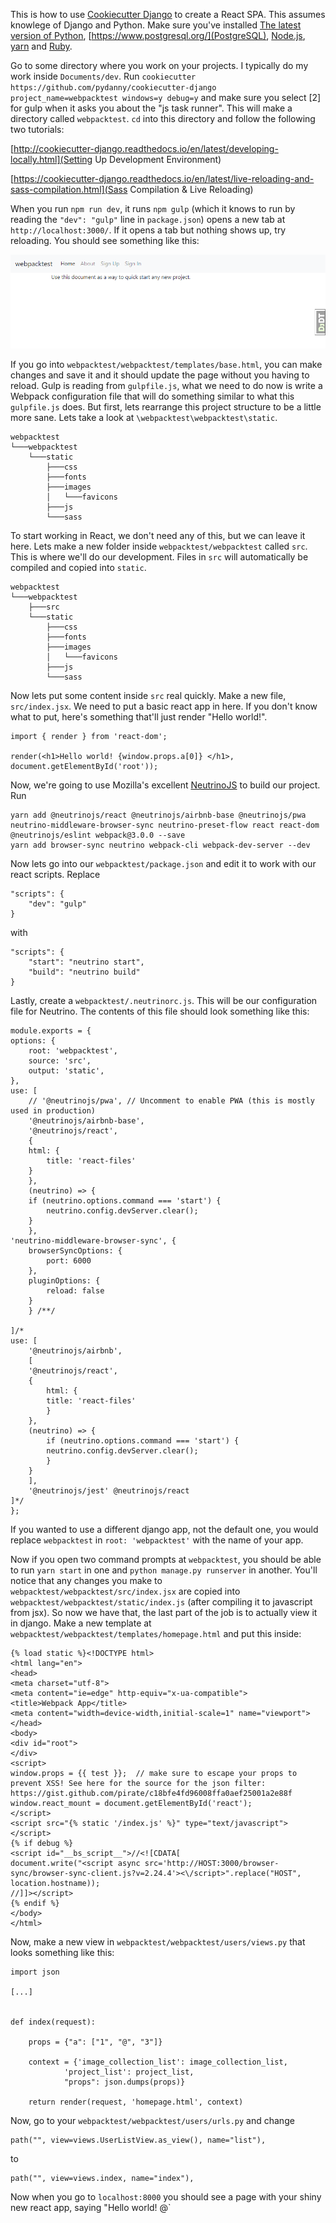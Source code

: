 This is how to use [Cookiecutter Django](https://github.com/pydanny/cookiecutter-django/) to create a React SPA. This assumes knowlege of Django and Python. Make sure you've installed [The latest version of Python](https://www.python.org/), [https://www.postgresql.org/](PostgreSQL), [Node.js](https://nodejs.org/en/), [yarn](https://yarnpkg.com/lang/en/docs/getting-started/) and [Ruby](https://www.ruby-lang.org/en/).

Go to some directory where you work on your projects. I typically do my work inside `Documents/dev`. Run `cookiecutter https://github.com/pydanny/cookiecutter-django project_name=webpacktest windows=y debug=y` and make sure you select [2] for gulp when it asks you about the "js task runner". This will make a directory called `webpacktest`. `cd` into this directory and follow the following two tutorials:

[http://cookiecutter-django.readthedocs.io/en/latest/developing-locally.html](Setting Up Development Environment)

[https://cookiecutter-django.readthedocs.io/en/latest/live-reloading-and-sass-compilation.html](Sass Compilation & Live Reloading)

When you run `npm run dev`, it runs `npm gulp` (which it knows to run by reading the `"dev": "gulp"` line in `package.json`) opens a new tab at `http://localhost:3000/`. If it opens a tab but nothing shows up, try reloading. You should see something like this:

![webpacktest homepage](images/originalhomepage.png) 

If you go into `webpacktest/webpacktest/templates/base.html`, you can make changes and save it and it should update the page without you having to reload. Gulp is reading from `gulpfile.js`, what we need to do now is write a Webpack configuration file that will do something similar to what this `gulpfile.js` does. But first, lets rearrange this project structure to be a little more sane. Lets take a look at `\webpacktest\webpacktest\static`.

    webpacktest  
    └───webpacktest  
        └───static  
            ├───css  
            ├───fonts  
            ├───images  
            │   └───favicons  
            ├───js  
            └───sass  

To start working in React, we don't need any of this, but we can leave it here. Lets make a new folder inside `webpacktest/webpacktest` called `src`. This is where we'll do our development. Files in `src` will automatically be compiled and copied into `static`. 

    webpacktest
    └───webpacktest
        ├───src  
        └───static  
            ├───css  
            ├───fonts  
            ├───images  
            │   └───favicons  
            ├───js  
            └───sass  

Now lets put some content inside `src` real quickly. Make a new file, `src/index.jsx`. We need to put a basic react app in here. If you don't know what to put, here's something that'll just render "Hello world!".

    import { render } from 'react-dom';

    render(<h1>Hello world! {window.props.a[0]} </h1>, document.getElementById('root'));


Now, we're going to use Mozilla's excellent [NeutrinoJS](https://neutrinojs.org/) to build our project. Run 

    yarn add @neutrinojs/react @neutrinojs/airbnb-base @neutrinojs/pwa neutrino-middleware-browser-sync neutrino-preset-flow react react-dom @neutrinojs/eslint webpack@3.0.0 --save
    yarn add browser-sync neutrino webpack-cli webpack-dev-server --dev


Now lets go into our `webpacktest/package.json` and edit it to work with our react scripts. Replace

    "scripts": {
        "dev": "gulp"
    }

with

    "scripts": {
        "start": "neutrino start",
        "build": "neutrino build"
    }

Lastly, create a `webpacktest/.neutrinorc.js`. This will be our configuration file for Neutrino. The contents of this file should look something like this:

    module.exports = {
    options: {
        root: 'webpacktest',
        source: 'src',
        output: 'static',
    },
    use: [
        // '@neutrinojs/pwa', // Uncomment to enable PWA (this is mostly used in production)
        '@neutrinojs/airbnb-base',
        '@neutrinojs/react',
        {
        html: {
            title: 'react-files'
        }
        },
        (neutrino) => {
        if (neutrino.options.command === 'start') {
            neutrino.config.devServer.clear();
        }
        },
    'neutrino-middleware-browser-sync', {
        browserSyncOptions: {
            port: 6000
        },
        pluginOptions: {
            reload: false
        }
        } /**/

    ]/*
    use: [
        '@neutrinojs/airbnb',
        [
        '@neutrinojs/react',
        {
            html: {
            title: 'react-files'
            }
        },
        (neutrino) => {
            if (neutrino.options.command === 'start') {
            neutrino.config.devServer.clear();
            }
        }
        ],
        '@neutrinojs/jest' @neutrinojs/react 
    ]*/
    };


If you wanted to use a different django app, not the default one, you would replace `webpacktest` in `root: 'webpacktest'` with the name of your app.

Now if you open two command prompts at `webpacktest`, you should be able to run `yarn start` in one and `python manage.py runserver` in another. You'll notice that any changes you make to `webpacktest/webpacktest/src/index.jsx` are copied into `webpacktest/webpacktest/static/index.js` (after compiling it to javascript from jsx). So now we have that, the last part of the job is to actually view it in django. Make a new template at `webpacktest/webpacktest/templates/homepage.html` and put this inside:

    {% load static %}<!DOCTYPE html>
    <html lang="en">
    <head>
    <meta charset="utf-8">
    <meta content="ie=edge" http-equiv="x-ua-compatible">
    <title>Webpack App</title>
    <meta content="width=device-width,initial-scale=1" name="viewport">
    </head>
    <body>
    <div id="root">
    </div>
    <script>
    window.props = {{ test }};  // make sure to escape your props to prevent XSS! See here for the source for the json filter: https://gist.github.com/pirate/c18bfe4fd96008ffa0aef25001a2e88f
    window.react_mount = document.getElementById('react');
    </script>
    <script src="{% static '/index.js' %}" type="text/javascript"></script>
    {% if debug %}
    <script id="__bs_script__">//<![CDATA[
    document.write("<script async src='http://HOST:3000/browser-sync/browser-sync-client.js?v=2.24.4'><\/script>".replace("HOST", location.hostname));
    //]]></script>
    {% endif %}
    </body>
    </html>

Now, make a new view in `webpacktest/webpacktest/users/views.py` that looks something like this:

    import json

    [...]


    def index(request):

        props = {"a": ["1", "@", "3"]}

        context = {'image_collection_list': image_collection_list,
                'project_list': project_list,
                "props": json.dumps(props)}

        return render(request, 'homepage.html', context)

Now, go to your `webpacktest/webpacktest/users/urls.py` and change 


    path("", view=views.UserListView.as_view(), name="list"),

to 

    path("", view=views.index, name="index"),


Now when you go to `localhost:8000` you should see a page with your shiny new react app, saying "Hello world! @`
